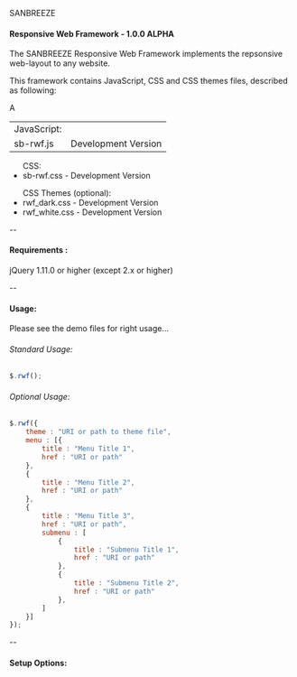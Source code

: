 SANBREEZE
#### Responsive Web Framework - 1.0.0 ALPHA

The SANBREEZE Responsive Web Framework implements the repsonsive web-layout to any website.

This framework contains JavaScript, CSS and CSS themes files, described as following:

<table>
<thead>A</thead>
<tr><td>JavaScript:</td><td></td></tr>
<tr><td>sb-rwf.js</td><td>Development Version</td></tr>
<tr></tr>
</table>

<ul>CSS:
<li>sb-rwf.css        - Development Version</li>
</ul>

<ul>CSS Themes (optional):
<li>rwf_dark.css      - Development Version</li>
<li>rwf_white.css     - Development Version</li>
</ul>

--

#### Requirements  :
  jQuery 1.11.0 or higher (except 2.x or higher)
  
--

#### Usage:
Please see the demo files for right usage...

###### Standard Usage:
``` javascript
$.rwf();
```

###### Optional Usage:
```javascript
$.rwf({
	theme : "URI or path to theme file",
	menu : [{
		title : "Menu Title 1",
		href : "URI or path"
	},
	{
		title : "Menu Title 2",
		href : "URI or path"
	},
	{
		title : "Menu Title 3",
		href : "URI or path",
		submenu : [
			{
				title : "Submenu Title 1",
				href : "URI or path"
			},
			{
				title : "Submenu Title 2",
				href : "URI or path"
			},
		]
	}]
});
```

--

#### Setup Options:
